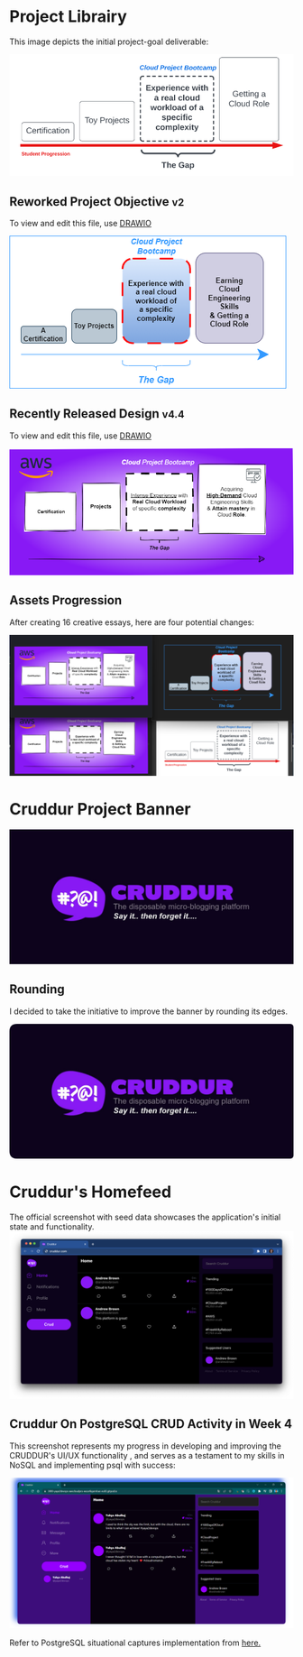 # Project Librairy


This image depicts the initial project-goal deliverable:

<img src="GOAL.png">


## Reworked Project Objective <small>v2</small>

To view and edit this file, use [DRAWIO](objective.drawio)

<img src="objective.png">



## Recently Released Design  <small>v4.4</small>

To view and edit this file, use [DRAWIO](aware.drawio)

<img src="aware.drawio.png">



## Assets Progression
After creating 16 creative essays, here are four potential changes:


<img src="all-samples.png">


# Cruddur Project Banner 
<img src="cruddur-banner.jpg">


## Rounding
I decided to take the initiative to improve the banner  by rounding its edges.
 
 <img src="rounded-banner.png">


#  Cruddur's Homefeed

The official screenshot with seed data showcases the application's initial state and functionality.
<img src="cruddur-screenshot.png">

## Cruddur On PostgreSQL CRUD Activity in Week 4

This screenshot represents my progress in developing and improving the CRUDDUR's UI/UX functionality  , and serves as a testament to my skills in NoSQL and implementing psql with success:

<img src="yayaoncruddur.png">

Refer to PostgreSQL situational captures implementation from [here.](../../journal/week4.md)
